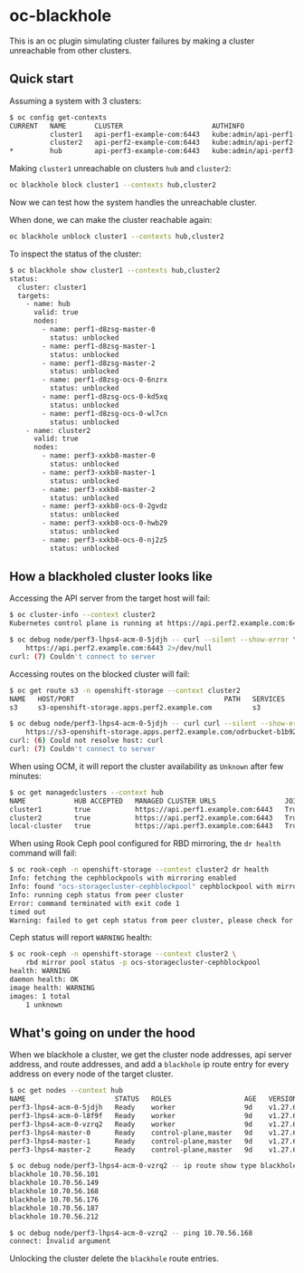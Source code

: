 <!--
SPDX-FileCopyrightText: The oc-blackhole authors
SPDX-License-Identifier: Apache-2.0
-->

# oc-blackhole

This is an oc plugin simulating cluster failures by making a cluster
unreachable from other clusters.

## Quick start

Assuming a system with 3 clusters:

```sh
$ oc config get-contexts
CURRENT   NAME       CLUSTER                      AUTHINFO                                NAMESPACE
          cluster1   api-perf1-example-com:6443   kube:admin/api-perf1-example-com:6443   default
          cluster2   api-perf2-example-com:6443   kube:admin/api-perf2-example-com:6443   default
*         hub        api-perf3-example-com:6443   kube:admin/api-perf3-example-com:6443   default
```

Making `cluster1` unreachable on clusters `hub` and `cluster2`:

```sh
oc blackhole block cluster1 --contexts hub,cluster2
```

Now we can test how the system handles the unreachable cluster.

When done, we can make the cluster reachable again:

```sh
oc blackhole unblock cluster1 --contexts hub,cluster2
```

To inspect the status of the cluster:

```sh
$ oc blackhole show cluster1 --contexts hub,cluster2
status:
  cluster: cluster1
  targets:
    - name: hub
      valid: true
      nodes:
        - name: perf1-d8zsg-master-0
          status: unblocked
        - name: perf1-d8zsg-master-1
          status: unblocked
        - name: perf1-d8zsg-master-2
          status: unblocked
        - name: perf1-d8zsg-ocs-0-6nzrx
          status: unblocked
        - name: perf1-d8zsg-ocs-0-kd5xq
          status: unblocked
        - name: perf1-d8zsg-ocs-0-wl7cn
          status: unblocked
    - name: cluster2
      valid: true
      nodes:
        - name: perf3-xxkb8-master-0
          status: unblocked
        - name: perf3-xxkb8-master-1
          status: unblocked
        - name: perf3-xxkb8-master-2
          status: unblocked
        - name: perf3-xxkb8-ocs-0-2gvdz
          status: unblocked
        - name: perf3-xxkb8-ocs-0-hwb29
          status: unblocked
        - name: perf3-xxkb8-ocs-0-nj2z5
          status: unblocked
```

## How a blackholed cluster looks like

Accessing the API server from the target host will fail:

```sh
$ oc cluster-info --context cluster2
Kubernetes control plane is running at https://api.perf2.example.com:6443

$ oc debug node/perf3-lhps4-acm-0-5jdjh -- curl --silent --show-error \
    https://api.perf2.example.com:6443 2>/dev/null
curl: (7) Couldn't connect to server
```

Accessing routes on the blocked cluster will fail:

```sh
$ oc get route s3 -n openshift-storage --context cluster2
NAME   HOST/PORT                                     PATH   SERVICES   PORT       TERMINATION       WILDCARD
s3     s3-openshift-storage.apps.perf2.example.com          s3         s3-https   reencrypt/Allow   None

$ oc debug node/perf3-lhps4-acm-0-5jdjh -- curl curl --silent --show-error \
    https://s3-openshift-storage.apps.perf2.example.com/odrbucket-b1b922184baf/ 2>/dev/null
curl: (6) Could not resolve host: curl
curl: (7) Couldn't connect to server
```

When using OCM, it will report the cluster availability as `Unknown` after few minutes:

```sh
$ oc get managedclusters --context hub
NAME            HUB ACCEPTED   MANAGED CLUSTER URLS                 JOINED   AVAILABLE   AGE
cluster1        true           https://api.perf1.example.com:6443   True     Unknown     8d
cluster2        true           https://api.perf2.example.com:6443   True     True        8d
local-cluster   true           https://api.perf3.example.com:6443   True     True        8d
```

When using Rook Ceph pool configured for RBD mirroring, the `dr health` command
will fail:

```sh
$ oc rook-ceph -n openshift-storage --context cluster2 dr health
Info: fetching the cephblockpools with mirroring enabled
Info: found "ocs-storagecluster-cephblockpool" cephblockpool with mirroring enabled
Info: running ceph status from peer cluster
Error: command terminated with exit code 1
timed out
Warning: failed to get ceph status from peer cluster, please check for network issues between the clusters
```

Ceph status will report `WARNING` health:

```sh
$ oc rook-ceph -n openshift-storage --context cluster2 \
    rbd mirror pool status -p ocs-storagecluster-cephblockpool
health: WARNING
daemon health: OK
image health: WARNING
images: 1 total
    1 unknown
```

## What's going on under the hood

When we blackhole a cluster, we get the cluster node addresses, api
server address, and route addresses, and add a `blackhole` ip route
entry for every address on every node of the target cluster.

```sh
$ oc get nodes --context hub
NAME                      STATUS   ROLES                  AGE   VERSION
perf3-lhps4-acm-0-5jdjh   Ready    worker                 9d    v1.27.6+f67aeb3
perf3-lhps4-acm-0-l8f9f   Ready    worker                 9d    v1.27.6+f67aeb3
perf3-lhps4-acm-0-vzrq2   Ready    worker                 9d    v1.27.6+f67aeb3
perf3-lhps4-master-0      Ready    control-plane,master   9d    v1.27.6+f67aeb3
perf3-lhps4-master-1      Ready    control-plane,master   9d    v1.27.6+f67aeb3
perf3-lhps4-master-2      Ready    control-plane,master   9d    v1.27.6+f67aeb3

$ oc debug node/perf3-lhps4-acm-0-vzrq2 -- ip route show type blackhole
blackhole 10.70.56.101
blackhole 10.70.56.149
blackhole 10.70.56.168
blackhole 10.70.56.176
blackhole 10.70.56.187
blackhole 10.70.56.212

$ oc debug node/perf3-lhps4-acm-0-vzrq2 -- ping 10.70.56.168
connect: Invalid argument
```

Unlocking the cluster delete the `blackhole` route entries.
